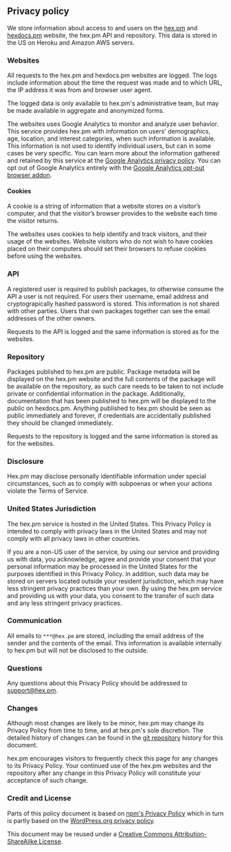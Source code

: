 ## Privacy policy

We store information about access to and users on the [hex.pm](https://hex.pm) and [hexdocs.pm](https://hexdocs.pm) website, the hex.pm API and repository. This data is stored in the US on Heroku and Amazon AWS servers.

### Websites

All requests to the hex.pm and hexdocs.pm websites are logged. The logs include information about the time the request was made and to which URL, the IP address it was from and browser user agent.

The logged data is only available to hex.pm's administrative team, but may be made available in aggregate and anonymized forms.

The websites uses Google Analytics to monitor and analyze user behavior. This service provides hex.pm with information on users' demographics, age, location, and interest categories, when such information is available. This information is not used to identify individual users, but can in some cases be very specific. You can learn more about the information gathered and retained by this service at the [Google Analytics privacy policy](https://support.google.com/analytics/answer/2700409?hl=en&utm_id=ad). You can opt out of Google Analytics entirely with the [Google Analytics opt-out browser addon](https://support.google.com/analytics/answer/181881?hl=en&ref_topic=2919631).

#### Cookies

A cookie is a string of information that a website stores on a visitor’s computer, and that the visitor’s browser provides to the website each time the visitor returns.

The websites uses cookies to help identify and track visitors, and their usage of the websites. Website visitors who do not wish to have cookies placed on their computers should set their browsers to refuse cookies before using the websites.

### API

A registered user is required to publish packages, to otherwise consume the API a user is not required. For users their username, email address and cryptograpically hashed password is stored. This information is not shared with other parties. Users that own packages together can see the email addresses of the other owners.

Requests to the API is logged and the same information is stored as for the websites.

### Repository

Packages published to hex.pm are public. Package metadata will be displayed on the hex.pm website and the full contents of the package will be available on the repository, as such care needs to be taken to not include private or confidential information in the package. Additionally, documentation that has been published to hex.pm will be displayed to the public on hexdocs.pm. Anything published to hex.pm should be seen as public immediately and forever, if credentials are accidentally published they should be changed immediately.

Requests to the repository is logged and the same information is stored as for the websites.

### Disclosure

<!-- TODO: Link to terms of service -->

Hex.pm may disclose personally identifiable information under special circumstances, such as to comply with subpoenas or when your actions violate the Terms of Service.

### United States Jurisdiction

The hex.pm service is hosted in the United States. This Privacy Policy is intended to comply with privacy laws in the United States and may not comply with all privacy laws in other countries.

If you are a non-US user of the service, by using our service and providing us with data, you acknowledge, agree and provide your consent that your personal information may be processed in the United States for the purposes identified in this Privacy Policy. In addition, such data may be stored on servers located outside your resident jurisdiction, which may have less stringent privacy practices than your own. By using the hex.pm service and providing us with your data, you consent to the transfer of such data and any less stringent privacy practices.

### Communication

All emails to `***@hex.pm` are stored, including the email address of the sender and the contents of the email. This information is available internally to hex.pm but will not be disclosed to the outside.

### Questions

Any questions about this Privacy Policy should be addressed to [support@hex.pm](mailto:support.hex.pm).

### Changes

Although most changes are likely to be minor, hex.pm may change its Privacy Policy from time to time, and at hex.pm's sole discretion. The detailed history of changes can be found in the [git repository](https://github.com/hexpm/hex_web/commits/master/lib/hex_web/web/templates/policies/privacy.html.md) history for this document.

hex.pm encourages visitors to frequently check this page for any changes to its Privacy Policy. Your continued use of the hex.pm websites and the repository after any change in this Privacy Policy will constitute your acceptance of such change.

### Credit and License

Parts of this policy document is based on [npm's Privacy Policy](https://www.npmjs.com/policies/privacy) which in turn is partly based on the [WordPress.org privacy policy](https://wordpress.org/about/privacy).

This document may be reused under a [Creative Commons Attribution-ShareAlike License](http://creativecommons.org/licenses/by-sa/4.0).

